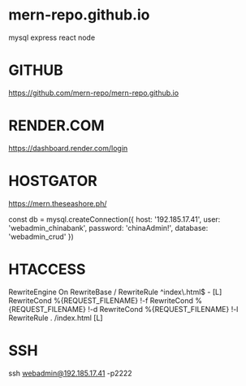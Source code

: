 # mern-repo.github.io
mysql express react node

# GITHUB
https://github.com/mern-repo/mern-repo.github.io

# RENDER.COM
https://dashboard.render.com/login

# HOSTGATOR
https://mern.theseashore.ph/

const db = mysql.createConnection({
  host: '192.185.17.41',
  user: 'webadmin_chinabank',
  password: 'chinaAdmin!',
  database: 'webadmin_crud'
})

# HTACCESS
<IfModule mod_rewrite.c>
  RewriteEngine On
  RewriteBase /
  RewriteRule ^index\.html$ - [L]
  RewriteCond %{REQUEST_FILENAME} !-f
  RewriteCond %{REQUEST_FILENAME} !-d
  RewriteCond %{REQUEST_FILENAME} !-l
  RewriteRule . /index.html [L]
</IfModule>

# SSH
ssh webadmin@192.185.17.41 -p2222
